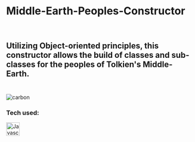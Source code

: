 # Middle-Earth-Peoples-Constructor<br> <br>

Utilizing <b>Object-oriented principles</b>, this constructor allows the build of classes and sub-classes for the peoples of Tolkien's Middle-Earth.<br><br>
---
![carbon](https://user-images.githubusercontent.com/98185555/166853047-ff552e8a-9042-4d43-83f9-1e867f1b23a8.png)
<br>
**<h3>Tech used:</h3>**  <a href="https://developer.mozilla.org/en-US/docs/Web/JavaScript" target="_blank" rel="noreferrer"><img src="https://raw.githubusercontent.com/danielcranney/readme-generator/main/public/icons/skills/javascript-colored.svg" width="36" height="36" alt="Javascript" /></a>



